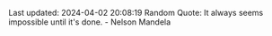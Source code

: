 Last updated: 2024-04-02 20:08:19
Random Quote: It always seems impossible until it's done. - Nelson Mandela